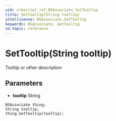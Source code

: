 ```yaml
---
uid: crmscript_ref_NSAssociate_SetTooltip
title: SetTooltip(String tooltip)
intellisense: NSAssociate.SetTooltip
keywords: NSAssociate, GetTooltip
so.topic: reference
---
```


# SetTooltip(String tooltip)

Tooltip or other description

## Parameters

* **tooltip** String

```crmscript
NSAssociate thing;
String tooltip;
thing.SetTooltip(tooltip);
```

